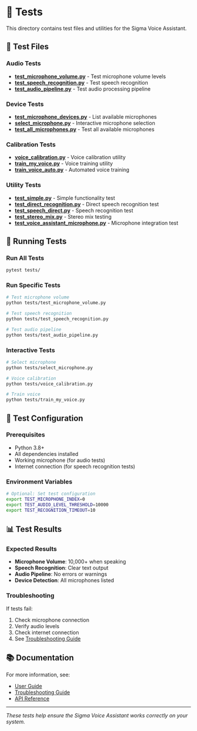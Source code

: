 # 🧪 Tests

This directory contains test files and utilities for the Sigma Voice Assistant.

## 📁 Test Files

### Audio Tests
- **[test_microphone_volume.py](test_microphone_volume.py)** - Test microphone volume levels
- **[test_speech_recognition.py](test_speech_recognition.py)** - Test speech recognition
- **[test_audio_pipeline.py](test_audio_pipeline.py)** - Test audio processing pipeline

### Device Tests
- **[test_microphone_devices.py](test_microphone_devices.py)** - List available microphones
- **[select_microphone.py](select_microphone.py)** - Interactive microphone selection
- **[test_all_microphones.py](test_all_microphones.py)** - Test all available microphones

### Calibration Tests
- **[voice_calibration.py](voice_calibration.py)** - Voice calibration utility
- **[train_my_voice.py](train_my_voice.py)** - Voice training utility
- **[train_voice_auto.py](train_voice_auto.py)** - Automated voice training

### Utility Tests
- **[test_simple.py](test_simple.py)** - Simple functionality test
- **[test_direct_recognition.py](test_direct_recognition.py)** - Direct speech recognition test
- **[test_speech_direct.py](test_speech_direct.py)** - Speech recognition test
- **[test_stereo_mix.py](test_stereo_mix.py)** - Stereo mix testing
- **[test_voice_assistant_microphone.py](test_voice_assistant_microphone.py)** - Microphone integration test

## 🚀 Running Tests

### Run All Tests
```bash
pytest tests/
```

### Run Specific Tests
```bash
# Test microphone volume
python tests/test_microphone_volume.py

# Test speech recognition
python tests/test_speech_recognition.py

# Test audio pipeline
python tests/test_audio_pipeline.py
```

### Interactive Tests
```bash
# Select microphone
python tests/select_microphone.py

# Voice calibration
python tests/voice_calibration.py

# Train voice
python tests/train_my_voice.py
```

## 🔧 Test Configuration

### Prerequisites
- Python 3.8+
- All dependencies installed
- Working microphone (for audio tests)
- Internet connection (for speech recognition tests)

### Environment Variables
```bash
# Optional: Set test configuration
export TEST_MICROPHONE_INDEX=0
export TEST_AUDIO_LEVEL_THRESHOLD=10000
export TEST_RECOGNITION_TIMEOUT=10
```

## 📊 Test Results

### Expected Results
- **Microphone Volume**: 10,000+ when speaking
- **Speech Recognition**: Clear text output
- **Audio Pipeline**: No errors or warnings
- **Device Detection**: All microphones listed

### Troubleshooting
If tests fail:
1. Check microphone connection
2. Verify audio levels
3. Check internet connection
4. See [Troubleshooting Guide](../docs/TROUBLESHOOTING.md)

## 📚 Documentation

For more information, see:
- [User Guide](../docs/USER_GUIDE.md)
- [Troubleshooting Guide](../docs/TROUBLESHOOTING.md)
- [API Reference](../docs/API_REFERENCE.md)

---

*These tests help ensure the Sigma Voice Assistant works correctly on your system.*
